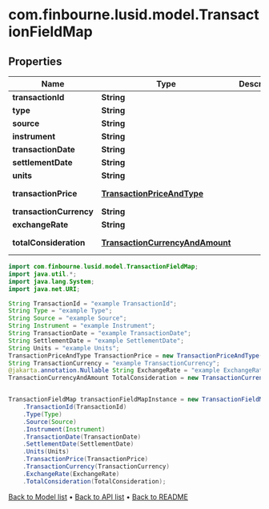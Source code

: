 # com.finbourne.lusid.model.TransactionFieldMap

## Properties

Name | Type | Description | Notes
------------ | ------------- | ------------- | -------------
**transactionId** | **String** |  | [default to String]
**type** | **String** |  | [default to String]
**source** | **String** |  | [default to String]
**instrument** | **String** |  | [default to String]
**transactionDate** | **String** |  | [default to String]
**settlementDate** | **String** |  | [default to String]
**units** | **String** |  | [default to String]
**transactionPrice** | [**TransactionPriceAndType**](TransactionPriceAndType.md) |  | [optional] [default to TransactionPriceAndType]
**transactionCurrency** | **String** |  | [default to String]
**exchangeRate** | **String** |  | [optional] [default to String]
**totalConsideration** | [**TransactionCurrencyAndAmount**](TransactionCurrencyAndAmount.md) |  | [default to TransactionCurrencyAndAmount]

```java
import com.finbourne.lusid.model.TransactionFieldMap;
import java.util.*;
import java.lang.System;
import java.net.URI;

String TransactionId = "example TransactionId";
String Type = "example Type";
String Source = "example Source";
String Instrument = "example Instrument";
String TransactionDate = "example TransactionDate";
String SettlementDate = "example SettlementDate";
String Units = "example Units";
TransactionPriceAndType TransactionPrice = new TransactionPriceAndType();
String TransactionCurrency = "example TransactionCurrency";
@jakarta.annotation.Nullable String ExchangeRate = "example ExchangeRate";
TransactionCurrencyAndAmount TotalConsideration = new TransactionCurrencyAndAmount();


TransactionFieldMap transactionFieldMapInstance = new TransactionFieldMap()
    .TransactionId(TransactionId)
    .Type(Type)
    .Source(Source)
    .Instrument(Instrument)
    .TransactionDate(TransactionDate)
    .SettlementDate(SettlementDate)
    .Units(Units)
    .TransactionPrice(TransactionPrice)
    .TransactionCurrency(TransactionCurrency)
    .ExchangeRate(ExchangeRate)
    .TotalConsideration(TotalConsideration);
```


[Back to Model list](../README.md#documentation-for-models) &#8226; [Back to API list](../README.md#documentation-for-api-endpoints) &#8226; [Back to README](../README.md)
